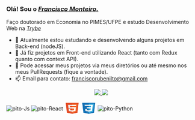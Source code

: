 ### Olá! Sou o  <a href="https://www.linkedin.com/in/francisco-monteiro-14b76b9b/"><i>Francisco Monteiro.</i></a>
Faço doutorado em Economia no PIMES/UFPE e estudo Desenvolvimento Web na <a href="https://www.betrybe.com/"><i>Trybe</i></a>
- 🔭 Atualmente estou estudando e desenvolvendo alguns projetos em Back-end (nodeJS).
- 🌱 Já fiz projetos em Front-end utilizando React (tanto com Redux quanto com context API).
- 💬 Pode acessar meus projetos via meus diretórios ou até mesmo nos meus PullRequests (fique a vontade).
- 📫 Email para contato: franciscorubenilto@gmail.com

<div align="center">
  <a href="https://github.com/Pito900">
    <img height="150em" src="https://github-readme-stats.vercel.app/api?username=Pito900&count_private=true&include_all_commits=true&show_icons=true&theme=vision-friendly-dark&hide_border=false&show_owner=true"/>
    <img height="150em" src="https://github-readme-stats.vercel.app/api/top-langs/?username=Pito900&theme=vision-friendly-dark&hide_border=false&&layout=compact"/>
  </a>
</div>
    
  <div style="display: inline_block"><br>
  <img align="center" alt="pito-Js" height="30" width="40" src="https://cdn.jsdelivr.net/gh/devicons/devicon/icons/javascript/javascript-plain.svg" />
  <img align="center" alt="pito-React" height="30" width="40"  src="https://cdn.jsdelivr.net/gh/devicons/devicon/icons/react/react-original.svg" />
  <img align="center" alt="pito-HTML" height="30" width="40" src="https://raw.githubusercontent.com/devicons/devicon/master/icons/html5/html5-original.svg">
  <img align="center" alt="pito-CSS" height="30" width="40" src="https://raw.githubusercontent.com/devicons/devicon/master/icons/css3/css3-original.svg">
  <img align="center" alt="pito-Python" height="30" width="40" src="https://cdn.jsdelivr.net/gh/devicons/devicon/icons/python/python-original.svg" />
    </div>
